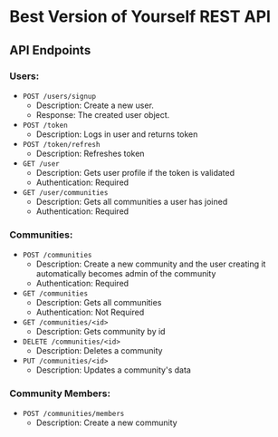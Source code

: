 # Best Version of Yourself REST API

## API Endpoints

### Users:

- `POST /users/signup`
    - Description: Create a new user.
    - Response: The created user object.
- `POST /token`
    - Description: Logs in user and returns token
- `POST /token/refresh`
    - Description: Refreshes token
- `GET /user`
    - Description: Gets user profile if the token is validated
    - Authentication: Required
- `GET /user/communities`
    - Description: Gets all communities a user has joined
    - Authentication: Required

### Communities:

- `POST /communities`
    - Description: Create a new community and the user creating it automatically becomes admin of the community
    - Authentication: Required
- `GET /communities`
    - Description: Gets all communities
    - Authentication: Not Required
- `GET /communities/<id>`
    - Description: Gets community by id
- `DELETE /communities/<id>`
    - Description: Deletes a community
- `PUT /communities/<id>`
    - Description: Updates a community's data

### Community Members:

- `POST /communities/members`
    - Description: Create a new community

